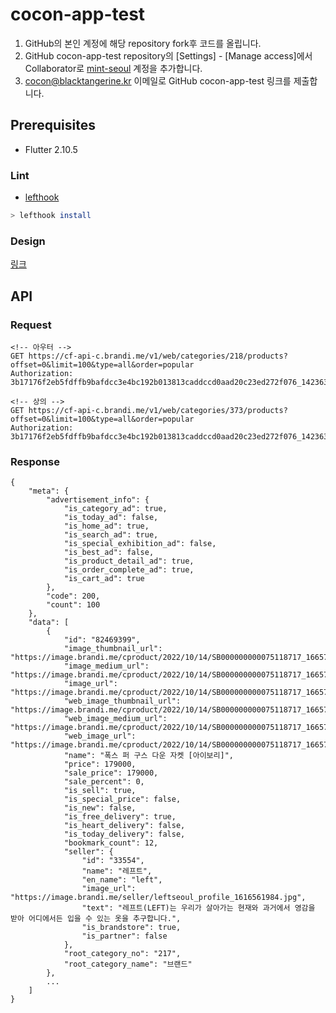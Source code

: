 # cocon-app-test

1. GitHub의 본인 계정에 해당 repository fork후 코드를 올립니다.
2. GitHub cocon-app-test repository의 [Settings] - [Manage access]에서 Collaborator로 [mint-seoul](http://github.com/mint-seoul) 계정을 추가합니다.
3. cocon@blacktangerine.kr 이메일로 GitHub cocon-app-test 링크를 제출합니다.

## Prerequisites

- Flutter 2.10.5

### Lint

- [lefthook](https://github.com/evilmartians/lefthook)

```bash
> lefthook install
```

### Design

[링크](https://www.figma.com/file/1VXFX2ehPKRawc56eIVwIs/COCON-APP?node-id=0%3A1)

## API

### Request

```http
<!-- 아우터 -->
GET https://cf-api-c.brandi.me/v1/web/categories/218/products?offset=0&limit=100&type=all&order=popular
Authorization: 3b17176f2eb5fdffb9bafdcc3e4bc192b013813caddccd0aad20c23ed272f076_1423639497

<!-- 상의 -->
GET https://cf-api-c.brandi.me/v1/web/categories/373/products?offset=0&limit=100&type=all&order=popular
Authorization: 3b17176f2eb5fdffb9bafdcc3e4bc192b013813caddccd0aad20c23ed272f076_1423639497
```

### Response

```http
{
    "meta": {
        "advertisement_info": {
            "is_category_ad": true,
            "is_today_ad": false,
            "is_home_ad": true,
            "is_search_ad": true,
            "is_special_exhibition_ad": false,
            "is_best_ad": false,
            "is_product_detail_ad": true,
            "is_order_complete_ad": true,
            "is_cart_ad": true
        },
        "code": 200,
        "count": 100
    },
    "data": [
        {
            "id": "82469399",
            "image_thumbnail_url": "https://image.brandi.me/cproduct/2022/10/14/SB000000000075118717_1665717802_image1_S.webp",
            "image_medium_url": "https://image.brandi.me/cproduct/2022/10/14/SB000000000075118717_1665717802_image1_S.webp",
            "image_url": "https://image.brandi.me/cproduct/2022/10/14/SB000000000075118717_1665717802_image1_M.webp",
            "web_image_thumbnail_url": "https://image.brandi.me/cproduct/2022/10/14/SB000000000075118717_1665717798_image1_S.jpeg",
            "web_image_medium_url": "https://image.brandi.me/cproduct/2022/10/14/SB000000000075118717_1665717798_image1_S.jpeg",
            "web_image_url": "https://image.brandi.me/cproduct/2022/10/14/SB000000000075118717_1665717798_image1_M.jpeg",
            "name": "폭스 퍼 구스 다운 자켓 [아이보리]",
            "price": 179000,
            "sale_price": 179000,
            "sale_percent": 0,
            "is_sell": true,
            "is_special_price": false,
            "is_new": false,
            "is_free_delivery": true,
            "is_heart_delivery": false,
            "is_today_delivery": false,
            "bookmark_count": 12,
            "seller": {
                "id": "33554",
                "name": "레프트",
                "en_name": "left",
                "image_url": "https://image.brandi.me/seller/leftseoul_profile_1616561984.jpg",
                "text": "레프트(LEFT)는 우리가 살아가는 현재와 과거에서 영감을 받아 어디에서든 입을 수 있는 옷을 추구합니다.",
                "is_brandstore": true,
                "is_partner": false
            },
            "root_category_no": "217",
            "root_category_name": "브랜드"
        },
        ...
    ]
}
```
